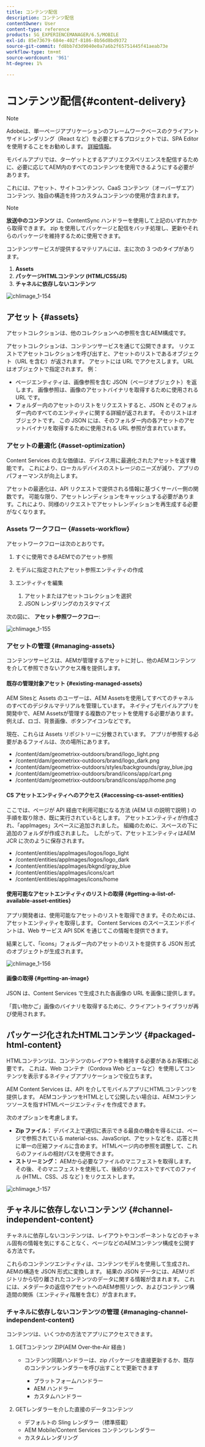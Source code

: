 ```yaml
---
title: コンテンツ配信
description: コンテンツ配信
contentOwner: User
content-type: reference
products: SG_EXPERIENCEMANAGER/6.5/MOBILE
exl-id: 85e73679-684e-402f-8186-8b56d8bd9372
source-git-commit: fd8bb7d3d9040e0a7a6b2f65751445f41aeab73e
workflow-type: tm+mt
source-wordcount: '961'
ht-degree: 1%

---
```


# コンテンツ配信{#content-delivery}

>[!NOTE]
>
>Adobeは、単一ページアプリケーションのフレームワークベースのクライアントサイドレンダリング（React など）を必要とするプロジェクトでは、SPA Editor を使用することをお勧めします。 [詳細情報](/help/sites-developing/spa-overview.md)。

モバイルアプリでは、ターゲットとするアプリエクスペリエンスを配信するために、必要に応じてAEM内のすべてのコンテンツを使用できるようにする必要があります。

これには、アセット、サイトコンテンツ、CaaS コンテンツ（オーバーザエア）コンテンツ、独自の構造を持つカスタムコンテンツの使用が含まれます。

>[!NOTE]
>
>**放送中のコンテンツ** は、ContentSync ハンドラーを使用して上記のいずれかから取得できます。 zip を使用してパッケージと配信をバッチ処理し、更新やそれらのパッケージを維持するために使用できます。

コンテンツサービスが提供するマテリアルには、主に次の 3 つのタイプがあります。

1. **Assets**
1. **パッケージHTMLコンテンツ (HTML/CSS/JS)**
1. **チャネルに依存しないコンテンツ**

![chlimage_1-154](assets/chlimage_1-154.png)

## アセット {#assets}

アセットコレクションは、他のコレクションへの参照を含むAEM構成です。

アセットコレクションは、コンテンツサービスを通じて公開できます。 リクエストでアセットコレクションを呼び出すと、アセットのリストであるオブジェクト（URL を含む）が返されます。 アセットには URL でアクセスします。 URL はオブジェクトで指定されます。 例：

* ページエンティティは、画像参照を含む JSON（ページオブジェクト）を返します。 画像参照は、画像のアセットバイナリを取得するために使用される URL です。
* フォルダー内のアセットのリストをリクエストすると、JSON とそのフォルダー内のすべてのエンティティに関する詳細が返されます。 そのリストはオブジェクトです。 この JSON には、そのフォルダー内の各アセットのアセットバイナリを取得するために使用される URL 参照が含まれています。

### アセットの最適化 {#asset-optimization}

Content Services の主な価値は、デバイス用に最適化されたアセットを返す機能です。 これにより、ローカルデバイスのストレージのニーズが減り、アプリのパフォーマンスが向上します。

アセットの最適化は、API リクエストで提供される情報に基づくサーバー側の関数です。 可能な限り、アセットレンディションをキャッシュする必要があります。これにより、同様のリクエストでアセットレンディションを再生成する必要がなくなります。

### Assets ワークフロー {#assets-workflow}

アセットワークフローは次のとおりです。

1. すぐに使用できるAEMでのアセット参照
1. モデルに指定されたアセット参照エンティティの作成
1. エンティティを編集

   1. アセットまたはアセットコレクションを選択
   1. JSON レンダリングのカスタマイズ

次の図に、 **アセット参照ワークフロー**:

![chlimage_1-155](assets/chlimage_1-155.png)

### アセットの管理 {#managing-assets}

コンテンツサービスは、AEMが管理するアセットに対し、他のAEMコンテンツを介して参照できないアクセス権を提供します。

#### 既存の管理対象アセット {#existing-managed-assets}

AEM Sitesと Assets のユーザーは、AEM Assetsを使用してすべてのチャネルのすべてのデジタルマテリアルを管理しています。 ネイティブモバイルアプリを開発中で、AEM Assetsが管理する複数のアセットを使用する必要があります。 例えば、ロゴ、背景画像、ボタンアイコンなどです。

現在、これらは Assets リポジトリーに分散されています。 アプリが参照する必要があるファイルは、次の場所にあります。

* /content/dam/geometrixx-outdoors/brand/logo_light.png
* /content/dam/geometrixx-outdoors/brand/logo_dark.png
* /content/dam/geometrixx-outdoors/styles/backgrounds/gray_blue.jpg
* /content/dam/geometrixx-outdoors/brand/icons/app/cart.png
* /content/dam/geometrixx-outdoors/brand/icons/app/home.png

#### CS アセットエンティティへのアクセス {#accessing-cs-asset-entities}

ここでは、ページが API 経由で利用可能になる方法 (AEM UI の説明で説明 ) の手順を取り除き、既に実行されているとします。 アセットエンティティが作成され、「appImages」スペースに追加されました。 組織のために、スペースの下に追加のフォルダが作成されました。 したがって、アセットエンティティはAEM JCR に次のように保存されます。

* /content/entities/appImages/logos/logo_light
* /content/entities/appImages/logos/logo_dark
* /content/entities/appImages/bkgnd/gray_blue
* /content/entities/appImages/icons/cart
* /content/entities/appImages/icons/home

#### 使用可能なアセットエンティティのリストの取得 {#getting-a-list-of-available-asset-entities}

アプリ開発者は、使用可能なアセットのリストを取得できます。そのためには、アセットエンティティを取得します。 Content Services のスペースエンドポイントは、Web サービス API SDK を通じてこの情報を提供できます。

結果として、「icons」フォルダー内のアセットのリストを提供する JSON 形式のオブジェクトが生成されます。

![chlimage_1-156](assets/chlimage_1-156.png)

#### 画像の取得 {#getting-an-image}

JSON は、Content Services で生成された各画像の URL を画像に提供します。

「買い物かご」画像のバイナリを取得するために、クライアントライブラリが再び使用されます。

## パッケージ化されたHTMLコンテンツ {#packaged-html-content}

HTMLコンテンツは、コンテンツのレイアウトを維持する必要があるお客様に必要です。 これは、Web コンテナ（Cordova Web ビューなど）を使用してコンテンツを表示するネイティブアプリケーションで役立ちます。

AEM Content Services は、API を介してモバイルアプリにHTMLコンテンツを提供します。 AEMコンテンツをHTMLとして公開したい場合は、AEMコンテンツソースを指すHTMLページエンティティを作成できます。

次のオプションを考慮します。

* **Zip ファイル：** デバイス上で適切に表示できる最良の機会を得るには、ページで参照されている material-css、JavaScript、アセットなどを、応答と共に単一の圧縮ファイルに含めます。 HTMLページ内の参照を調整して、これらのファイルの相対パスを使用できます。
* **ストリーミング：** AEMから必要なファイルのマニフェストを取得します。 その後、そのマニフェストを使用して、後続のリクエストですべてのファイル (HTML、CSS、JS など ) をリクエストします。

![chlimage_1-157](assets/chlimage_1-157.png)

## チャネルに依存しないコンテンツ {#channel-independent-content}

チャネルに依存しないコンテンツは、レイアウトやコンポーネントなどのチャネル固有の情報を気にすることなく、ページなどのAEMコンテンツ構成を公開する方法です。

これらのコンテンツエンティティは、コンテンツモデルを使用して生成され、AEMの構造を JSON 形式に変換します。 結果の JSON データには、AEMリポジトリから切り離されたコンテンツのデータに関する情報が含まれます。 これには、メタデータの返信やアセットへのAEM参照リンク、およびコンテンツ構造間の関係（エンティティ階層を含む）が含まれます。

### チャネルに依存しないコンテンツの管理 {#managing-channel-independent-content}

コンテンツは、いくつかの方法でアプリにアクセスできます。

1. GETコンテンツ ZIP(AEM Over-the-Air 経由 )

   * コンテンツ同期ハンドラーは、zip パッケージを直接更新するか、既存のコンテンツレンダラーを呼び出すことで更新できます

      * プラットフォームハンドラー
      * AEM ハンドラー
      * カスタムハンドラー

1. GETレンダラーを介した直接のデータコンテンツ

   * デフォルトの Sling レンダラー（標準搭載）
   * AEM Mobile/Content Services コンテンツレンダラー
   * カスタムレンダリング
